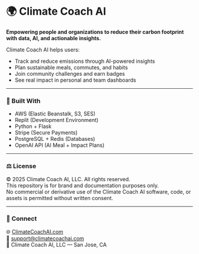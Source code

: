 # 🌍 Climate Coach AI

**Empowering people and organizations to reduce their carbon footprint with data, AI, and actionable insights.**

Climate Coach AI helps users:
- Track and reduce emissions through AI-powered insights  
- Plan sustainable meals, commutes, and habits  
- Join community challenges and earn badges  
- See real impact in personal and team dashboards  

---

### 🧠 Built With
- AWS (Elastic Beanstalk, S3, SES)
- Replit (Development Environment)
- Python + Flask
- Stripe (Secure Payments)
- PostgreSQL + Redis (Databases)
- OpenAI API (AI Meal + Impact Plans)

---

### ⚖️ License
© 2025 Climate Coach AI, LLC. All rights reserved.  
This repository is for brand and documentation purposes only.  
No commercial or derivative use of the Climate Coach AI software, code, or assets is permitted without written consent.

---

### 🚀 Connect
🌐 [ClimateCoachAI.com](https://climatecoachai.com)  
📧 support@climatecoachai.com  
🪪 Climate Coach AI, LLC — San Jose, CA
